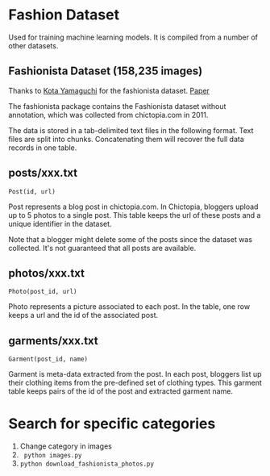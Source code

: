Fashion Dataset
=======

Used for training machine learning models. It is compiled from a number of other datasets.



## Fashionista Dataset (158,235 images)

Thanks to [Kota Yamaguchi](http://vision.is.tohoku.ac.jp/~kyamagu/) for the fashionista dataset. [Paper](http://www.cs.unc.edu/~hadi/cvpr_2012.pdf)

The fashionista package contains the Fashionista dataset without annotation,
which was collected from chictopia.com in 2011.

The data is stored in a tab-delimited text files in the following
format. Text files are split into chunks. Concatenating them
will recover the full data records in one table.


posts/xxx.txt
-------------

    Post(id, url)

Post represents a blog post in chictopia.com. In Chictopia, bloggers
upload up to 5 photos to a single post. This table keeps the url of
these posts and a unique identifier in the dataset.

Note that a blogger might delete some of the posts since the dataset was collected. It's not guaranteed that all posts are available.

photos/xxx.txt
--------------

    Photo(post_id, url)

Photo represents a picture associated to each post. In the table,
one row keeps a url and the id of the associated post.

garments/xxx.txt
----------------

    Garment(post_id, name)

Garment is meta-data extracted from the post. In each post, bloggers
list up their clothing items from the pre-defined set of clothing
types. This garment table keeps pairs of the id of the post and
extracted garment name.


# Search for specific categories

1. Change category in images
2. ` python images.py`
3. ` python download_fashionista_photos.py `
